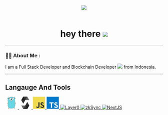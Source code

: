 <div id="header" align="center">
  <img src="https://media.giphy.com/media/gjrYDwbjnK8x36xZIO/giphy.gif" width="200"/>
</div>

<div align="center"><img src="https://komarev.com/ghpvc/?username=faridanangs&style=flat-square&color=blue" alt=""/></div>

<h1 align="center">
  hey there
  <img src="https://media.giphy.com/media/hvRJCLFzcasrR4ia7z/giphy.gif" width="30px"/>
</h1>

---

### :man_technologist: About Me :
I am a Full Stack Developer and Blockchain Developer <img src="https://media.giphy.com/media/WUlplcMpOCEmTGBtBW/giphy.gif" width="30"> from Indonesia.

---

<h2>Langauge And Tools</h2>
<div align="center">
  <p align="left">
  <a href="https://golang.org" target="_blank" rel="noreferrer">
    <img src="https://raw.githubusercontent.com/devicons/devicon/master/icons/go/go-original.svg" alt="golang" width="40" height="40"/>
  </a>
  <a href="https://soliditylang.org" target="_blank" rel="noreferrer">
    <img src="https://raw.githubusercontent.com/devicons/devicon/master/icons/solidity/solidity-original.svg" alt="solidity" width="40" height="40"/>
  </a>
  <a href="https://developer.mozilla.org/en-US/docs/Web/JavaScript" target="_blank" rel="noreferrer">
    <img src="https://raw.githubusercontent.com/devicons/devicon/master/icons/javascript/javascript-original.svg" alt="javascript" width="40" height="40"/>
  </a>
  <a href="https://www.typescriptlang.org" target="_blank" rel="noreferrer">
    <img src="https://raw.githubusercontent.com/devicons/devicon/master/icons/typescript/typescript-original.svg" alt="typescript" width="40" height="40"/>
  </a>
  <a href="https://layerzero.network" target="_blank" rel="noreferrer">
    <img src="https://avatars.githubusercontent.com/u/90789833?s=200&v=4" alt="Layer0" width="40" height="40"/>
  </a>
  <a href="https://zksync.io" target="_blank" rel="noreferrer">
    <img src="https://zksync.io/assets/images/zksync-logo.png" alt="zkSync" width="40" height="40"/>
  </a>
  <a href="https://nextjs.org" target="_blank" rel="noreferrer">
    <img src="https://cdn.worldvectorlogo.com/logos/next-js.svg" alt="NextJS" width="40" height="40"/>
  </a>
</p>

</div>

